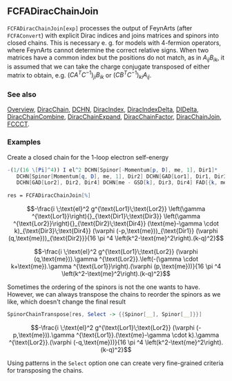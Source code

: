 ## FCFADiracChainJoin

`FCFADiracChainJoin[exp]` processes the output of FeynArts (after `FCFAConvert`) with explicit Dirac indices and joins matrices and spinors into closed chains. This is necessary e. g. for models with 4-fermion operators, where FeynArts cannot determine the correct relative signs. When two matrices have a common index but the positions do not match, as in $A_{ij} B_{ik}$, it is assumed that we can take the charge conjugate transposed of either matrix to obtain, e.g. $\left(C A^T C^{-1}\right)_{ji} B_{ik}$ or $\left(C B^TC^{-1}\right)_{ki} A_{ij}$.

### See also

[Overview](Extra/FeynCalc.md), [DiracChain](DiracChain.md), [DCHN](DCHN.md), [DiracIndex](DiracIndex.md), [DiracIndexDelta](DiracIndexDelta.md), [DIDelta](DIDelta.md), [DiracChainCombine](DiracChainCombine.md), [DiracChainExpand](DiracChainExpand.md), [DiracChainFactor](DiracChainFactor.md), [DiracChainJoin](DiracChainJoin.md), [FCCCT](FCCCT.md).

### Examples

Create a closed chain for the 1-loop electron self-energy

```mathematica
-(1/(16 \[Pi]^4)) I el^2 DCHN[Spinor[-Momentum[p, D], me, 1], Dir1]*
   DCHN[Spinor[Momentum[q, D], me, 1], Dir2] DCHN[GAD[Lor1], Dir1, Dir3]*
   DCHN[GAD[Lor2], Dir2, Dir4] DCHN[me - GSD[k], Dir3, Dir4] FAD[{k, me}, k - q] MTD[Lor1, Lor2] 
 
res = FCFADiracChainJoin[%]
```

$$-\frac{i \;\text{el}^2 g^{\text{Lor1}\;\text{Lor2}} \left(\gamma ^{\text{Lor1}}\right){}_{\text{Dir1}\;\text{Dir3}} \left(\gamma ^{\text{Lor2}}\right){}_{\text{Dir2}\;\text{Dir4}} (\text{me}-\gamma \cdot k)_{\text{Dir3}\;\text{Dir4}} (\varphi (-p,\text{me}))_{\text{Dir1}} (\varphi (q,\text{me}))_{\text{Dir2}}}{16 \pi ^4 \left(k^2-\text{me}^2\right).(k-q)^2}$$

$$-\frac{i \;\text{el}^2 g^{\text{Lor1}\;\text{Lor2}} (\varphi (q,\text{me})).\gamma ^{\text{Lor2}}.\left(-(\gamma \cdot k+\text{me}).\gamma ^{\text{Lor1}}\right).(\varphi (p,\text{me}))}{16 \pi ^4 \left(k^2-\text{me}^2\right).(k-q)^2}$$

Sometimes the ordering of the spinors is not the one wants to have. However, we can always transpose the chains to reorder the spinors as we like, which doesn't change the final result

```mathematica
SpinorChainTranspose[res, Select -> {{Spinor[__], Spinor[__]}}]
```

$$-\frac{i \;\text{el}^2 g^{\text{Lor1}\;\text{Lor2}} (\varphi (-p,\text{me})).\gamma ^{\text{Lor1}}.(\text{me}-\gamma \cdot k).\gamma ^{\text{Lor2}}.(\varphi (-q,\text{me}))}{16 \pi ^4 \left(k^2-\text{me}^2\right).(k-q)^2}$$

Using patterns in the `Select` option one can create very fine-grained criteria for transposing the chains.